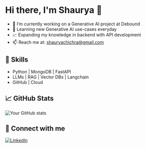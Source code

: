 # Hi there, I'm Shaurya 👋
- 🔭 I’m currently working on a Generative AI project at Debound
- 🌱 Learning new Generative AI use-cases everyday
- 📈 Expanding my knowledge in backend with API development
- 📫 Reach me at: shauryachichra@gmail.com

## 🚀 Skills
- Python | MongoDB | FastAPI
- LLMs | RAG | Vector DBs | Langchain
- GitHub | Cloud

## 📈 GitHub Stats
![Your GitHub stats](https://github-readme-stats.vercel.app/api?username=YOUR_USERNAME&show_icons=true)

## 🔗 Connect with me
[![LinkedIn](https://img.shields.io/badge/LinkedIn-blue?logo=linkedin)](https://linkedin.com/in/YOUR_LINK)
